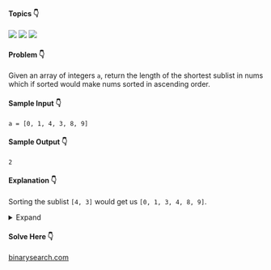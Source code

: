 #### Topics :point_down:
![](https://img.shields.io/badge/-array-wheat) 
![](https://img.shields.io/badge/-sorting-wheat)
![](https://img.shields.io/badge/-two--pointer-wheat)

#### Problem :point_down:
Given an array of integers `a`, return the length of the shortest sublist in nums which if sorted would make nums sorted in ascending order.
#### Sample Input :point_down:
```
a = [0, 1, 4, 3, 8, 9]
```
#### Sample Output :point_down:
```
2
```
#### Explanation :point_down:
Sorting the sublist `[4, 3]` would get us `[0, 1, 3, 4, 8, 9]`.
<details>
<summary>Expand</summary>

#### Python :point_down:
```py
def solve(a):
    b = sorted(a)

    i = 0
    while (i < len(a) and a[i] == b[i]):
        i += 1

    j = len(a) - 1
    while (j >= i and a[j] == b[j]):
        j -= 1

    return j - i + 1
```  
#### Time Complexity :point_down:
```
O(n log n)
```
#### Space Complexity :point_down:
```
O(n)
```  
#### Python :point_down:
```py
def solve(a):
    if not a:
        return 0

    l = a[0] # left max
    e = -1   # end
    for i in range(1, len(a)):
        if (a[i] < l):
            e = i
        l = max(l, a[i]) 

    if (e == -1):
        return 0

    r = a[-1] # right min
    s = -1    # start
    for i in range(len(a)-2, -1, -1):
        if (a[i] > r):
            s = i
        r = min(r, a[i])

    return e - s + 1
```  
#### Time Complexity :point_down:
```
O(n)
```
#### Space Complexity :point_down:
```
O(1)
```
</details>

#### Solve Here :point_down:
[binarysearch.com](https://binarysearch.com/problems/Shortest-Sublist-to-Sort)
